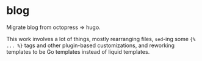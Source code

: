 blog
========

Migrate blog from octopress => hugo.

This work involves a lot of things, mostly rearranging files, `sed`-ing some `{% ... %}` tags and other plugin-based customizations, and reworking templates to be Go templates instead of liquid templates.
